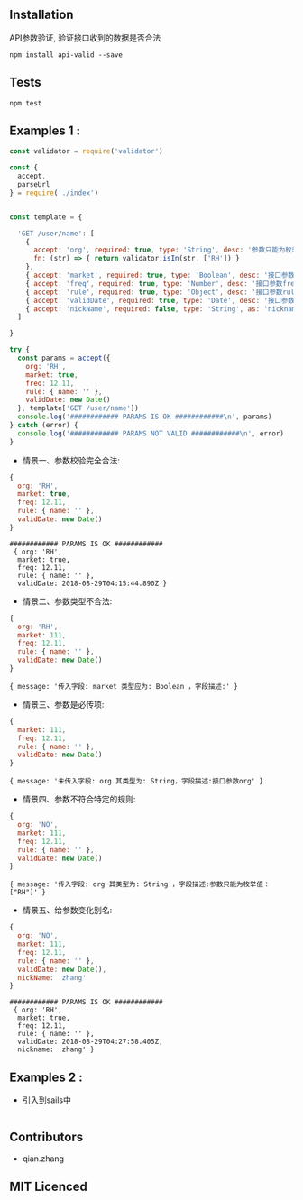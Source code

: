 ## Installation

API参数验证, 验证接口收到的数据是否合法

`npm install api-valid --save`

## Tests

`npm test`

## Examples 1 :

```js
const validator = require('validator')

const {
  accept,
  parseUrl
} = require('./index')


const template = {

  'GET /user/name': [
    { 
      accept: 'org', required: true, type: 'String', desc: '参数只能为枚举值：["RH"]', 
      fn: (str) => { return validator.isIn(str, ['RH']) } 
    },
    { accept: 'market', required: true, type: 'Boolean', desc: '接口参数market' },
    { accept: 'freq', required: true, type: 'Number', desc: '接口参数freq' },
    { accept: 'rule', required: true, type: 'Object', desc: '接口参数rule' },
    { accept: 'validDate', required: true, type: 'Date', desc: '接口参数validDate' },
    { accept: 'nickName', required: false, type: 'String', as: 'nickname', desc: '接口参数nickName' },
  ]

}

try {
  const params = accept({
    org: 'RH',
    market: true,
    freq: 12.11,
    rule: { name: '' },
    validDate: new Date()
  }, template['GET /user/name'])
  console.log('############ PARAMS IS OK ############\n', params)
} catch (error) {
  console.log('############ PARAMS NOT VALID ############\n', error)
}
```

* 情景一、参数校验完全合法:

```js
{
  org: 'RH',
  market: true,
  freq: 12.11,
  rule: { name: '' },
  validDate: new Date()
}
```

```
############ PARAMS IS OK ############
 { org: 'RH',
  market: true,
  freq: 12.11,
  rule: { name: '' },
  validDate: 2018-08-29T04:15:44.890Z }
```


* 情景二、参数类型不合法:

```js
{
  org: 'RH',
  market: 111,
  freq: 12.11,
  rule: { name: '' },
  validDate: new Date()
}
```

```
{ message: '传入字段: market 类型应为: Boolean ，字段描述:' }
```

* 情景三、参数是必传项:

```js
{
  market: 111,
  freq: 12.11,
  rule: { name: '' },
  validDate: new Date()
}
```

```
{ message: '未传入字段: org 其类型为: String，字段描述:接口参数org' }
```

* 情景四、参数不符合特定的规则:

```js
{
  org: 'NO',
  market: 111,
  freq: 12.11,
  rule: { name: '' },
  validDate: new Date()
}
```

```
{ message: '传入字段: org 其类型为: String ，字段描述:参数只能为枚举值：["RH"]' }
```

* 情景五、给参数变化别名:

```js
{
  org: 'NO',
  market: 111,
  freq: 12.11,
  rule: { name: '' },
  validDate: new Date(),
  nickName: 'zhang'
}
```

```
############ PARAMS IS OK ############
 { org: 'RH',
  market: true,
  freq: 12.11,
  rule: { name: '' },
  validDate: 2018-08-29T04:27:58.405Z,
  nickname: 'zhang' }
```


## Examples 2 :

* 引入到sails中


```

```


## Contributors

 - qian.zhang

## MIT Licenced

